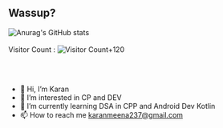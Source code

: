 

## Wassup?
![Anurag's GitHub stats](https://github-readme-stats.vercel.app/api?username=karanmeena237&show_icons=true&theme=radical)
<br></br>
Visitor Count : ![Visitor Count+120](https://profile-counter.glitch.me/{karanmeena}/count.svg)

<br></br>

- 👋 Hi, I’m Karan 
- 👀 I’m interested in CP and DEV
- 🌱 I’m currently learning DSA in CPP and Android Dev Kotlin
- 📫 How to reach me karanmeena237@gmail.com

<!---
TsukasaJ-codev/TsukasaJ-codev is a ✨ special ✨ repository because its `README.md` (this file) appears on your GitHub profile.
You can click the Preview link to take a look at your changes.
--->
